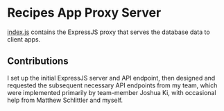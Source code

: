 # Recipes App Proxy Server

[index.js](https://github.com/eroosendahl/resume-portfolio/blob/main/react-native-recipe-store/serverside/index.js) contains the ExpressJS proxy that serves the database data to client apps.

## Contributions

I set up the initial ExpressJS server and API endpoint, then designed and requested the subsequent necessary API endpoints from my team, which were implemented primarily by team-member Joshua Ki, with occasional help from Matthew Schlittler and myself.
